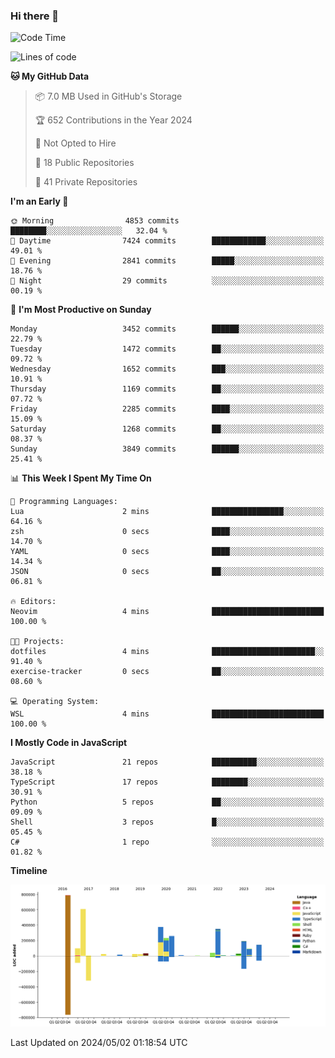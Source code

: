 ### Hi there 👋

<!--
**Clumsy-Coder/Clumsy-Coder** is a ✨ _special_ ✨ repository because its `README.md` (this file) appears on your GitHub profile.

Here are some ideas to get you started:

- 🔭 I’m currently working on ...
- 🌱 I’m currently learning ...
- 👯 I’m looking to collaborate on ...
- 🤔 I’m looking for help with ...
- 💬 Ask me about ...
- 📫 How to reach me: ...
- 😄 Pronouns: ...
- ⚡ Fun fact: ...
-->

<!-- anmol098/waka-readme-stats -->
<!--START_SECTION:waka-->
![Code Time](http://img.shields.io/badge/Code%20Time-781%20hrs%2034%20mins-blue)

![Lines of code](https://img.shields.io/badge/From%20Hello%20World%20I%27ve%20Written-3.3%20million%20lines%20of%20code-blue)

**🐱 My GitHub Data** 

> 📦 7.0 MB Used in GitHub's Storage 
 > 
> 🏆 652 Contributions in the Year 2024
 > 
> 🚫 Not Opted to Hire
 > 
> 📜 18 Public Repositories 
 > 
> 🔑 41 Private Repositories 
 > 
**I'm an Early 🐤** 

```text
🌞 Morning                4853 commits        ████████░░░░░░░░░░░░░░░░░   32.04 % 
🌆 Daytime                7424 commits        ████████████░░░░░░░░░░░░░   49.01 % 
🌃 Evening                2841 commits        █████░░░░░░░░░░░░░░░░░░░░   18.76 % 
🌙 Night                  29 commits          ░░░░░░░░░░░░░░░░░░░░░░░░░   00.19 % 
```
📅 **I'm Most Productive on Sunday** 

```text
Monday                   3452 commits        ██████░░░░░░░░░░░░░░░░░░░   22.79 % 
Tuesday                  1472 commits        ██░░░░░░░░░░░░░░░░░░░░░░░   09.72 % 
Wednesday                1652 commits        ███░░░░░░░░░░░░░░░░░░░░░░   10.91 % 
Thursday                 1169 commits        ██░░░░░░░░░░░░░░░░░░░░░░░   07.72 % 
Friday                   2285 commits        ████░░░░░░░░░░░░░░░░░░░░░   15.09 % 
Saturday                 1268 commits        ██░░░░░░░░░░░░░░░░░░░░░░░   08.37 % 
Sunday                   3849 commits        ██████░░░░░░░░░░░░░░░░░░░   25.41 % 
```


📊 **This Week I Spent My Time On** 

```text
💬 Programming Languages: 
Lua                      2 mins              ████████████████░░░░░░░░░   64.16 % 
zsh                      0 secs              ████░░░░░░░░░░░░░░░░░░░░░   14.70 % 
YAML                     0 secs              ████░░░░░░░░░░░░░░░░░░░░░   14.34 % 
JSON                     0 secs              ██░░░░░░░░░░░░░░░░░░░░░░░   06.81 % 

🔥 Editors: 
Neovim                   4 mins              █████████████████████████   100.00 % 

🐱‍💻 Projects: 
dotfiles                 4 mins              ███████████████████████░░   91.40 % 
exercise-tracker         0 secs              ██░░░░░░░░░░░░░░░░░░░░░░░   08.60 % 

💻 Operating System: 
WSL                      4 mins              █████████████████████████   100.00 % 
```

**I Mostly Code in JavaScript** 

```text
JavaScript               21 repos            ██████████░░░░░░░░░░░░░░░   38.18 % 
TypeScript               17 repos            ████████░░░░░░░░░░░░░░░░░   30.91 % 
Python                   5 repos             ██░░░░░░░░░░░░░░░░░░░░░░░   09.09 % 
Shell                    3 repos             █░░░░░░░░░░░░░░░░░░░░░░░░   05.45 % 
C#                       1 repo              ░░░░░░░░░░░░░░░░░░░░░░░░░   01.82 % 
```



**Timeline**

![Lines of Code chart](https://raw.githubusercontent.com/Clumsy-Coder/Clumsy-Coder/main/assets/bar_graph.png)


 Last Updated on 2024/05/02 01:18:54 UTC
<!--END_SECTION:waka-->
